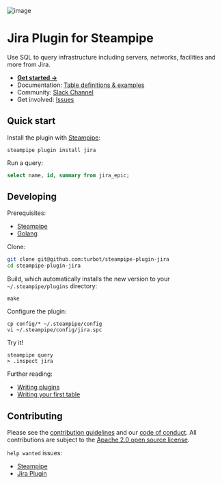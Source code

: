 ![image](https://hub.steampipe.io/images/plugins/turbot/jira-social-graphic.png)

# Jira Plugin for Steampipe

Use SQL to query infrastructure including servers, networks, facilities and more from Jira.

- **[Get started →](https://hub.steampipe.io/plugins/turbot/jira)**
- Documentation: [Table definitions & examples](https://hub.steampipe.io/plugins/turbot/jira/tables)
- Community: [Slack Channel](https://join.slack.com/t/steampipe/shared_invite/zt-oij778tv-lYyRTWOTMQYBVAbtPSWs3g)
- Get involved: [Issues](https://github.com/turbot/steampipe-plugin-jira/issues)

## Quick start

Install the plugin with [Steampipe](https://steampipe.io):

```shell
steampipe plugin install jira
```

Run a query:

```sql
select name, id, summary from jira_epic;
```

## Developing

Prerequisites:

- [Steampipe](https://steampipe.io/downloads)
- [Golang](https://golang.org/doc/install)

Clone:

```sh
git clone git@github.com:turbot/steampipe-plugin-jira
cd steampipe-plugin-jira
```

Build, which automatically installs the new version to your `~/.steampipe/plugins` directory:

```
make
```

Configure the plugin:

```
cp config/* ~/.steampipe/config
vi ~/.steampipe/config/jira.spc
```

Try it!

```
steampipe query
> .inspect jira
```

Further reading:

- [Writing plugins](https://steampipe.io/docs/develop/writing-plugins)
- [Writing your first table](https://steampipe.io/docs/develop/writing-your-first-table)

## Contributing

Please see the [contribution guidelines](https://github.com/turbot/steampipe/blob/main/CONTRIBUTING.md) and our [code of conduct](https://github.com/turbot/steampipe/blob/main/CODE_OF_CONDUCT.md). All contributions are subject to the [Apache 2.0 open source license](https://github.com/turbot/steampipe-plugin-jira/blob/main/LICENSE).

`help wanted` issues:

- [Steampipe](https://github.com/turbot/steampipe/labels/help%20wanted)
- [Jira Plugin](https://github.com/turbot/steampipe-plugin-jira/labels/help%20wanted)

